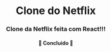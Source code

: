 <h1 align="center">Clone do Netflix </h1>

<h3 align="center">Clone da Netflix feita com React!!!</h3>

<h4 align="center"> 
	🚧  Concluído  🚧
</h4>
